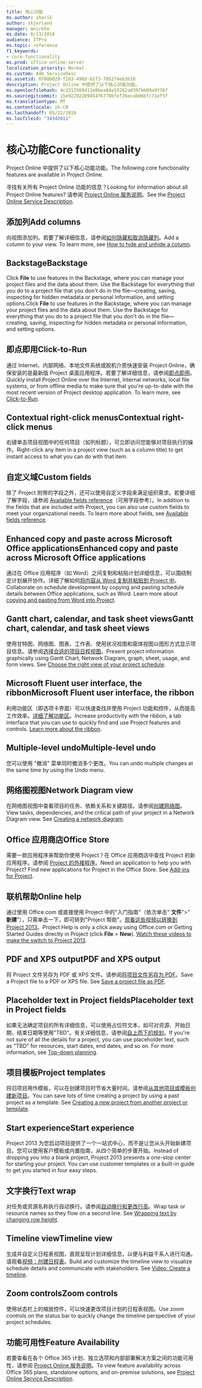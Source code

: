 ```yaml
---
title: 核心功能
ms.author: sharik
author: skjerland
manager: mnirkhe
ms.date: 6/13/2018
audience: ITPro
ms.topic: reference
f1_keywords:
- core-functionality
ms.prod: office-online-server
localization_priority: Normal
ms.custom: Adm_ServiceDesc
ms.assetid: 8708b029-f2d3-498d-b1f3-7052f4eb3b18
description: Project Online 中提供了以下核心功能功能。
ms.openlocfilehash: 4c2313569d11e0bea84e19282ad397bb09a9f76f
ms.sourcegitcommit: 15e92292209454f6778bfef26ecab96bfc71ef5f
ms.translationtype: MT
ms.contentlocale: zh-CN
ms.lasthandoff: 05/22/2019
ms.locfileid: "34342011"
---
```

# <a name="core-functionality"></a><span data-ttu-id="41861-103">核心功能</span><span class="sxs-lookup"><span data-stu-id="41861-103">Core functionality</span></span>

<span data-ttu-id="41861-104">Project Online 中提供了以下核心功能功能。</span><span class="sxs-lookup"><span data-stu-id="41861-104">The following core functionality features are available in Project Online.</span></span>
  
<span data-ttu-id="41861-105">寻找有关所有 Project Online 功能的信息？</span><span class="sxs-lookup"><span data-stu-id="41861-105">Looking for information about all Project Online features?</span></span> <span data-ttu-id="41861-106">请参阅 [Project Online 服务说明](project-online-service-description.md)。</span><span class="sxs-lookup"><span data-stu-id="41861-106">See the [Project Online Service Description](project-online-service-description.md).</span></span>
  
## <a name="add-columns"></a><span data-ttu-id="41861-107">添加列</span><span class="sxs-lookup"><span data-stu-id="41861-107">Add columns</span></span>
<span data-ttu-id="41861-108"><a name="bkmk_AddColumns"> </a></span><span class="sxs-lookup"><span data-stu-id="41861-108"></span></span>

<span data-ttu-id="41861-p102">向视图添加列。若要了解详细信息，请参阅[如何隐藏和取消隐藏列](https://go.microsoft.com/fwlink/p/?LinkId=271343)。</span><span class="sxs-lookup"><span data-stu-id="41861-p102">Add a column to your view. To learn more, see [How to hide and unhide a column](https://go.microsoft.com/fwlink/p/?LinkId=271343).</span></span>
  
## <a name="backstage"></a><span data-ttu-id="41861-111">Backstage</span><span class="sxs-lookup"><span data-stu-id="41861-111">Backstage</span></span>
<span data-ttu-id="41861-112"><a name="bkmk_Backstage"> </a></span><span class="sxs-lookup"><span data-stu-id="41861-112"></span></span>

<span data-ttu-id="41861-p103">Click **File** to use features in the Backstage, where you can manage your project files and the data about them. Use the Backstage for everything that you do to a project file that you don't do in the file—creating, saving, inspecting for hidden metadata or personal information, and setting options.</span><span class="sxs-lookup"><span data-stu-id="41861-p103">Click **File** to use features in the Backstage, where you can manage your project files and the data about them. Use the Backstage for everything that you do to a project file that you don't do in the file—creating, saving, inspecting for hidden metadata or personal information, and setting options.</span></span> 
  
## <a name="click-to-run"></a><span data-ttu-id="41861-115">即点即用</span><span class="sxs-lookup"><span data-stu-id="41861-115">Click-to-Run</span></span>
<span data-ttu-id="41861-116"><a name="bkmk_ClicktoRun"> </a></span><span class="sxs-lookup"><span data-stu-id="41861-116"></span></span>

<span data-ttu-id="41861-p104">通过 Internet、内部网络、本地文件系统或脱机介质快速安装 Project Online，确保安装的是最新版 Project 桌面应用程序。若要了解详细信息，请参阅[即点即用](https://go.microsoft.com/fwlink/p/?LinkId=271596)。</span><span class="sxs-lookup"><span data-stu-id="41861-p104">Quickly install Project Online over the Internet, internal networks, local file systems, or from offline media to make sure that you're up-to-date with the most recent version of Project desktop application. To learn more, see [Click-to-Run](https://go.microsoft.com/fwlink/p/?LinkId=271596).</span></span>
  
## <a name="contextual-right-click-menus"></a><span data-ttu-id="41861-119">Contextual right-click menus</span><span class="sxs-lookup"><span data-stu-id="41861-119">Contextual right-click menus</span></span>
<span data-ttu-id="41861-120"><a name="bkmk_contextual_rightclick_menus_PP"> </a></span><span class="sxs-lookup"><span data-stu-id="41861-120"></span></span>

<span data-ttu-id="41861-121">右键单击项目视图中的任何项目（如列标题），可立即访问您能够对项目执行的操作。</span><span class="sxs-lookup"><span data-stu-id="41861-121">Right-click any item in a project view (such as a column title) to get instant access to what you can do with that item.</span></span>
  
## <a name="custom-fields"></a><span data-ttu-id="41861-122">自定义域</span><span class="sxs-lookup"><span data-stu-id="41861-122">Custom fields</span></span>
<span data-ttu-id="41861-123"><a name="bkmk_Customfields"> </a></span><span class="sxs-lookup"><span data-stu-id="41861-123"></span></span>

<span data-ttu-id="41861-p105">除了 Project 附带的字段之外，还可以使用自定义字段来满足组织需求。若要详细了解字段，请参阅 [Available fields reference](https://support.office.com/en-us/article/Available-fields-reference-615a4563-1cc3-40f4-b66f-1b17e793a460)（可用字段参考）。</span><span class="sxs-lookup"><span data-stu-id="41861-p105">In addition to the fields that are included with Project, you can also use custom fields to meet your organizational needs. To learn more about fields, see [Available fields reference](https://support.office.com/en-us/article/Available-fields-reference-615a4563-1cc3-40f4-b66f-1b17e793a460).</span></span>
  
## <a name="enhanced-copy-and-paste-across-microsoft-office-applications"></a><span data-ttu-id="41861-126">Enhanced copy and paste across Microsoft Office applications</span><span class="sxs-lookup"><span data-stu-id="41861-126">Enhanced copy and paste across Microsoft Office applications</span></span>
<span data-ttu-id="41861-127"><a name="bkmk_Enhancedcopypaste"> </a></span><span class="sxs-lookup"><span data-stu-id="41861-127"></span></span>

<span data-ttu-id="41861-p106">通过在 Office 应用程序（如 Word）之间复制和粘贴计划详细信息，可以围绕制定计划展开协作。详细了解如何[将内容从 Word 复制并粘贴到 Project 中](https://go.microsoft.com/fwlink/p/?LinkId=271330)。</span><span class="sxs-lookup"><span data-stu-id="41861-p106">Collaborate on schedule development by copying and pasting schedule details between Office applications, such as Word. Learn more about [copying and pasting from Word into Project](https://go.microsoft.com/fwlink/p/?LinkId=271330).</span></span>
  
## <a name="gantt-chart-calendar-and-task-sheet-views"></a><span data-ttu-id="41861-130">Gantt chart, calendar, and task sheet views</span><span class="sxs-lookup"><span data-stu-id="41861-130">Gantt chart, calendar, and task sheet views</span></span>
<span data-ttu-id="41861-131"><a name="bkmk_Ganttchartcalendartasksheetview"> </a></span><span class="sxs-lookup"><span data-stu-id="41861-131"></span></span>

<span data-ttu-id="41861-p107">使用甘特图、网络图、图表、工作表、使用状况视图和窗体视图以图形方式显示项目信息。请参阅[选择合适的项目日程视图](https://go.microsoft.com/fwlink/?LinkId=402905)。</span><span class="sxs-lookup"><span data-stu-id="41861-p107">Present project information graphically using Gantt Chart, Network Diagram, graph, sheet, usage, and form views. See [Choose the right view of your project schedule](https://go.microsoft.com/fwlink/?LinkId=402905).</span></span>
  
## <a name="microsoft-fluent-user-interface-the-ribbon"></a><span data-ttu-id="41861-134">Microsoft Fluent user interface, the ribbon</span><span class="sxs-lookup"><span data-stu-id="41861-134">Microsoft Fluent user interface, the ribbon</span></span>
<span data-ttu-id="41861-135"><a name="bkmk_MSFTFluent_UI_PP"> </a></span><span class="sxs-lookup"><span data-stu-id="41861-135"></span></span>

<span data-ttu-id="41861-p108">利用功能区（即选项卡界面）可以快速查找并使用 Project 功能和控件，从而提高工作效率。[详细了解功能区](https://go.microsoft.com/fwlink/p/?LinkId=271325)。</span><span class="sxs-lookup"><span data-stu-id="41861-p108">Increase productivity with the ribbon, a tab interface that you can use to quickly find and use Project features and controls. [Learn more about the ribbon](https://go.microsoft.com/fwlink/p/?LinkId=271325).</span></span>
  
## <a name="multiple-level-undo"></a><span data-ttu-id="41861-138">Multiple-level undo</span><span class="sxs-lookup"><span data-stu-id="41861-138">Multiple-level undo</span></span>
<span data-ttu-id="41861-139"><a name="bkmk_Multiplelevelundo"> </a></span><span class="sxs-lookup"><span data-stu-id="41861-139"></span></span>

<span data-ttu-id="41861-140">您可以使用 "撤消" 菜单同时撤消多个更改。</span><span class="sxs-lookup"><span data-stu-id="41861-140">You can undo multiple changes at the same time by using the Undo menu.</span></span> 
  
## <a name="network-diagram-view"></a><span data-ttu-id="41861-141">网络图视图</span><span class="sxs-lookup"><span data-stu-id="41861-141">Network Diagram view</span></span>
<span data-ttu-id="41861-142"><a name="bkmk_Networkdiagramview"> </a></span><span class="sxs-lookup"><span data-stu-id="41861-142"></span></span>

<span data-ttu-id="41861-p109">在网络图视图中查看项目的任务、依赖关系和关键路径。请参阅[创建网络图](https://go.microsoft.com/fwlink/p/?LinkId=271338)。</span><span class="sxs-lookup"><span data-stu-id="41861-p109">View tasks, dependencies, and the critical path of your project in a Network Diagram view. See [Creating a network diagram](https://go.microsoft.com/fwlink/p/?LinkId=271338).</span></span>
  
## <a name="office-store"></a><span data-ttu-id="41861-145">Office 应用商店</span><span class="sxs-lookup"><span data-stu-id="41861-145">Office Store</span></span>
<span data-ttu-id="41861-146"><a name="bkmk_OfficeStore"> </a></span><span class="sxs-lookup"><span data-stu-id="41861-146"></span></span>

<span data-ttu-id="41861-p110">需要一款应用程序来帮助你使用 Project？在 Office 应用商店中查找 Project 的新应用程序。请参阅 [Project 的外接程序](https://go.microsoft.com/fwlink/?LinkId=273883)。</span><span class="sxs-lookup"><span data-stu-id="41861-p110">Need an application to help you with Project? Find new applications for Project in the Office Store. See [Add-ins for Project](https://go.microsoft.com/fwlink/?LinkId=273883).</span></span>
  
## <a name="online-help"></a><span data-ttu-id="41861-150">联机帮助</span><span class="sxs-lookup"><span data-stu-id="41861-150">Online help</span></span>
<span data-ttu-id="41861-151"><a name="bkmk_Online_help_PP"> </a></span><span class="sxs-lookup"><span data-stu-id="41861-151"></span></span>

<span data-ttu-id="41861-p111">通过使用 Office.com 或直接使用 Project 中的"入门指南"（依次单击" **文件**"\>" **新建**"），只需单击一下，即可转到"Project 帮助"。[观看这些视频以转换到 Project 2013](https://go.microsoft.com/fwlink/p/?LinkId=271325)。</span><span class="sxs-lookup"><span data-stu-id="41861-p111">Project Help is only a click away using Office.com or Getting Started Guides directly in Project (click **File** \> **New**). [Watch these videos to make the switch to Project 2013](https://go.microsoft.com/fwlink/p/?LinkId=271325).</span></span>
  
## <a name="pdf-and-xps-output"></a><span data-ttu-id="41861-154">PDF and XPS output</span><span class="sxs-lookup"><span data-stu-id="41861-154">PDF and XPS output</span></span>
<span data-ttu-id="41861-155"><a name="bkmk_PDFXPSoutput"> </a></span><span class="sxs-lookup"><span data-stu-id="41861-155"></span></span>

<span data-ttu-id="41861-p112">将 Project 文件另存为 PDF 或 XPS 文件。请参阅[将项目文件另存为 PDF](https://go.microsoft.com/fwlink/p/?LinkId=271350)。</span><span class="sxs-lookup"><span data-stu-id="41861-p112">Save a Project file to a PDF or XPS file. See [Save a project file as PDF](https://go.microsoft.com/fwlink/p/?LinkId=271350).</span></span>
  
## <a name="placeholder-text-in-project-fields"></a><span data-ttu-id="41861-158">Placeholder text in Project fields</span><span class="sxs-lookup"><span data-stu-id="41861-158">Placeholder text in Project fields</span></span>
<span data-ttu-id="41861-159"><a name="bkmk_PlaceholdertextinProjectFields"> </a></span><span class="sxs-lookup"><span data-stu-id="41861-159"></span></span>

<span data-ttu-id="41861-p113">如果无法确定项目的所有详细信息，可以使用占位符文本，如可对资源、开始日期、结束日期等使用"TBD"。有关详细信息，请参阅[自上而下的规划](https://go.microsoft.com/fwlink/p/?LinkId=271333)。</span><span class="sxs-lookup"><span data-stu-id="41861-p113">If you're not sure of all the details for a project, you can use placeholder text, such as "TBD" for resources, start dates, end dates, and so on. For more information, see [Top-down planning](https://go.microsoft.com/fwlink/p/?LinkId=271333).</span></span>
  
## <a name="project-templates"></a><span data-ttu-id="41861-162">项目模板</span><span class="sxs-lookup"><span data-stu-id="41861-162">Project templates</span></span>
<span data-ttu-id="41861-163"><a name="bkmk_ProjectTemplates"> </a></span><span class="sxs-lookup"><span data-stu-id="41861-163"></span></span>

<span data-ttu-id="41861-p114">将旧项目用作模板，可以在创建项目时节省大量时间。请参阅[从其他项目或模板创建新项目](https://go.microsoft.com/fwlink/p/?LinkId=271328)。</span><span class="sxs-lookup"><span data-stu-id="41861-p114">You can save lots of time creating a project by using a past project as a template. See [Creating a new project from another project or template](https://go.microsoft.com/fwlink/p/?LinkId=271328).</span></span>
  
## <a name="start-experience"></a><span data-ttu-id="41861-166">Start experience</span><span class="sxs-lookup"><span data-stu-id="41861-166">Start experience</span></span>
<span data-ttu-id="41861-167"><a name="bkmk_Startexperience"> </a></span><span class="sxs-lookup"><span data-stu-id="41861-167"></span></span>

<span data-ttu-id="41861-p115">Project 2013 为您启动项目提供了一个一站式中心，而不是让您从头开始新建项目。您可以使用客户模板或内置指南，从四个简单的步骤开始。</span><span class="sxs-lookup"><span data-stu-id="41861-p115">Instead of dropping you into a blank project, Project 2013 presents a one-stop center for starting your project. You can use customer templates or a built-in guide to get you started in four easy steps.</span></span>
  
## <a name="text-wrap"></a><span data-ttu-id="41861-170">文字换行</span><span class="sxs-lookup"><span data-stu-id="41861-170">Text wrap</span></span>
<span data-ttu-id="41861-171"><a name="bkmk_Textwrap"> </a></span><span class="sxs-lookup"><span data-stu-id="41861-171"></span></span>

<span data-ttu-id="41861-p116">对任务或资源名称执行自动换行。请参阅[自动换行和更改行高](https://go.microsoft.com/fwlink/p/?LinkId=271344)。</span><span class="sxs-lookup"><span data-stu-id="41861-p116">Wrap task or resource names so they flow on a second line. See [Wrapping text by changing row height](https://go.microsoft.com/fwlink/p/?LinkId=271344).</span></span>
  
## <a name="timeline-view"></a><span data-ttu-id="41861-174">Timeline view</span><span class="sxs-lookup"><span data-stu-id="41861-174">Timeline view</span></span>
<span data-ttu-id="41861-175"><a name="bkmk_TimelineView"> </a></span><span class="sxs-lookup"><span data-stu-id="41861-175"></span></span>

<span data-ttu-id="41861-p117">生成并自定义日程表视图，直观呈现计划详细信息，以便与利益干系人进行沟通。请观看[视频：创建日程表](https://go.microsoft.com/fwlink/?LinkId=402912)。</span><span class="sxs-lookup"><span data-stu-id="41861-p117">Build and customize the timeline view to visualize schedule details and communicate with stakeholders. See [Video: Create a timeline](https://go.microsoft.com/fwlink/?LinkId=402912).</span></span>
  
## <a name="zoom-controls"></a><span data-ttu-id="41861-178">Zoom controls</span><span class="sxs-lookup"><span data-stu-id="41861-178">Zoom controls</span></span>
<span data-ttu-id="41861-179"><a name="bkmk_Zoomcontrols"> </a></span><span class="sxs-lookup"><span data-stu-id="41861-179"></span></span>

<span data-ttu-id="41861-180">使用状态栏上的缩放控件，可以快速更改项目计划的日程表视图。</span><span class="sxs-lookup"><span data-stu-id="41861-180">Use zoom controls on the status bar to quickly change the timeline perspective of your project schedules.</span></span> 
  
## <a name="feature-availability"></a><span data-ttu-id="41861-181">功能可用性</span><span class="sxs-lookup"><span data-stu-id="41861-181">Feature Availability</span></span>
<span data-ttu-id="41861-182"><a name="bkmk_Zoomcontrols"> </a></span><span class="sxs-lookup"><span data-stu-id="41861-182"></span></span>

<span data-ttu-id="41861-183">若要查看在各个 Office 365 计划、独立选项和内部部署解决方案之间的功能可用性，请参阅 [Project Online 服务说明](project-online-service-description.md)。</span><span class="sxs-lookup"><span data-stu-id="41861-183">To view feature availability across Office 365 plans, standalone options, and on-premise solutions, see [Project Online Service Description](project-online-service-description.md).</span></span>
  

